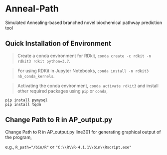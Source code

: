 # Anneal-Path

Simulated Annealing-based branched novel biochemical pathway prediction tool

## Quick Installation of Environment



> Create a conda environment for RDkit, `conda create -c rdkit -n rdkit3 rdkit python=3.7`.

> For using RDKit in Jupyter Notebooks, `conda install -n rdkit3 nb_conda_kernels`.

> Activating the conda environment, `conda activate rdkit3` and install other required packages using `pip` or `conda`,
```
pip install pymysql
pip install tqdm
```

## Change Path to R in AP_output.py 

Change Path to R in AP_output.py line301 for generating graphical output of the program, 

e.g., `R_path="/bin/R"` or `"C:\\R\\R-4.1.1\\bin\\Rscript.exe"`

